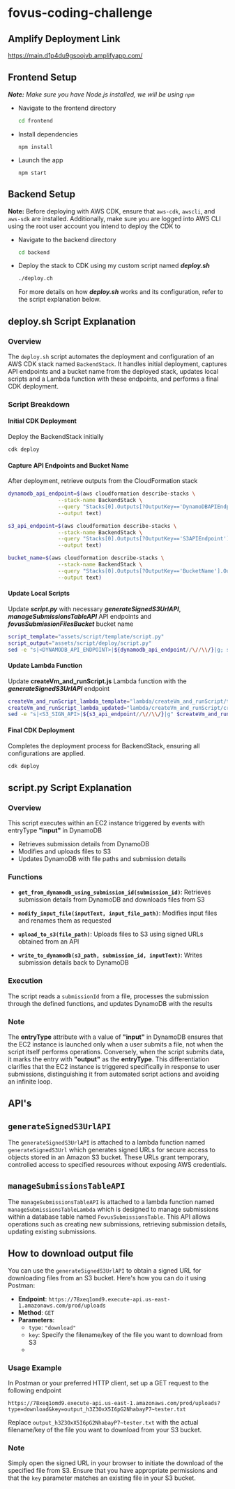 # fovus-coding-challenge

## Amplify Deployment Link
https://main.d1p4du9gsoojvb.amplifyapp.com/


## Frontend Setup

***Note:** Make sure you have Node.js installed, we will be using `npm`*

- Navigate to the frontend directory
  
   ```sh
   cd frontend
   ```
   
- Install dependencies
  
  ```
  npm install
  ```
  
- Launch the app
  
  ```
  npm start
  ```

## Backend Setup

**Note:** Before deploying with AWS CDK, ensure that `aws-cdk`, `awscli`, and `aws-sdk` are installed. Additionally, make sure you are logged into AWS CLI using the root user account you intend to deploy the CDK to

- Navigate to the backend directory
  
   ```sh
   cd backend
   ```
   
- Deploy the stack to CDK using my custom script named ***deploy.sh***
  
  ```sh
  ./deploy.ch
  ```
  For more details on how ***deploy.sh*** works and its configuration, refer to the script explanation below.

## **deploy.sh** Script Explanation

### Overview

The `deploy.sh` script automates the deployment and configuration of an AWS CDK stack named `BackendStack`. It handles initial deployment, captures API endpoints and a bucket name from the deployed stack, updates local scripts and a Lambda function with these endpoints, and performs a final CDK deployment.

### Script Breakdown

#### Initial CDK Deployment

Deploy the BackendStack initially

```bash
cdk deploy
```  

#### Capture API Endpoints and Bucket Name

After deployment, retrieve outputs from the CloudFormation stack

```bash
dynamodb_api_endpoint=$(aws cloudformation describe-stacks \
                --stack-name BackendStack \
                --query "Stacks[0].Outputs[?OutputKey=='DynamoDBAPIEndpoint'].OutputValue" \
                --output text)

s3_api_endpoint=$(aws cloudformation describe-stacks \
                --stack-name BackendStack \
                --query "Stacks[0].Outputs[?OutputKey=='S3APIEndpoint'].OutputValue" \
                --output text)

bucket_name=$(aws cloudformation describe-stacks \
                --stack-name BackendStack \
                --query "Stacks[0].Outputs[?OutputKey=='BucketName'].OutputValue" \
                --output text)
```

#### Update Local Scripts
Update ***script.py*** with necessary ***generateSignedS3UrlAPI***, ***manageSubmissionsTableAPI*** API endpoints and ***fovusSubmissionFilesBucket*** bucket name

```bash
script_template="assets/script/template/script.py"
script_output="assets/script/deploy/script.py"
sed -e "s|<DYNAMODB_API_ENDPOINT>|${dynamodb_api_endpoint//\//\\/}|g; s|<S3_API_ENDPOINT>|${s3_api_endpoint//\//\\/}|g; s|<BUCKET_NAME>|${bucket_name//\//\\/}|g" $script_template > $script_output
```

#### Update Lambda Function
Update **createVm_and_runScript.js** Lambda function with the ***generateSignedS3UrlAPI*** endpoint

```bash
createVm_and_runScript_lambda_template="lambda/createVm_and_runScript/template/createVm_and_runScript.js"
createVm_and_runScript_lambda_updated="lambda/createVm_and_runScript/createVm_and_runScript.js"
sed -e "s|<S3_SIGN_API>|${s3_api_endpoint//\//\\/}|g" $createVm_and_runScript_lambda_template > $createVm_and_runScript_lambda_updated
```

#### Final CDK Deployment

Completes the deployment process for BackendStack, ensuring all configurations are applied.

```bash
cdk deploy
```

## **script.py** Script Explanation

### Overview

This script executes within an EC2 instance triggered by events with entryType **"input"** in DynamoDB

- Retrieves submission details from DynamoDB
- Modifies and uploads files to S3
- Updates DynamoDB with file paths and submission details

### Functions

- **`get_from_dynamodb_using_submission_id(submission_id)`**: Retrieves submission details from DynamoDB and downloads files from S3
  
- **`modify_input_file(inputText, input_file_path)`**: Modifies input files and renames them as requested

- **`upload_to_s3(file_path)`**: Uploads files to S3 using signed URLs obtained from an API

- **`write_to_dynamodb(s3_path, submission_id, inputText)`**: Writes submission details back to DynamoDB

### Execution

The script reads a `submissionId` from a file, processes the submission through the defined functions, and updates DynamoDB with the results

### Note
The **entryType** attribute with a value of **"input"** in DynamoDB ensures that the EC2 instance is launched only when a user submits a file, not when the script itself performs operations. Conversely, when the script submits data, it marks the entry with **"output"** as the **entryType**. This differentiation clarifies that the EC2 instance is triggered specifically in response to user submissions, distinguishing it from automated script actions and avoiding an infinite loop.

## API's

## `generateSignedS3UrlAPI` 

The `generateSignedS3UrlAPI` is attached to a lambda function named `generateSignedS3Url` which generates signed URLs for secure access to objects stored in an Amazon S3 bucket. These URLs grant temporary, controlled access to specified resources without exposing AWS credentials.    

## `manageSubmissionsTableAPI`

The `manageSubmissionsTableAPI` is attached to a lambda function named `manageSubmissionsTableLambda` which is designed to manage submissions within a database table named `FovusSubmissionsTable`. This API allows operations such as creating new submissions, retrieving submission details, updating existing submissions.


## How to download output file

You can use the `generateSignedS3UrlAPI` to obtain a signed URL for downloading files from an S3 bucket. Here's how you can do it using Postman:

- **Endpoint**: `https://78xeq1omd9.execute-api.us-east-1.amazonaws.com/prod/uploads`
- **Method**: `GET`
- **Parameters**:
  - `type`: `"download"`
  - `key`: Specify the filename/key of the file you want to download from S3
  - 
### Usage Example 
In Postman or your preferred HTTP client, set up a GET request to the following endpoint

`https://78xeq1omd9.execute-api.us-east-1.amazonaws.com/prod/uploads?type=download&key=output_h3Z3OxX5I6pG2NhabayP7~tester.txt`

Replace `output_h3Z3OxX5I6pG2NhabayP7~tester.txt` with the actual filename/key of the file you want to download from your S3 bucket.

### Note

Simply open the signed URL in your browser to initiate the download of the specified file from S3. Ensure that you have appropriate permissions and that the `key` parameter matches an existing file in your S3 bucket.




